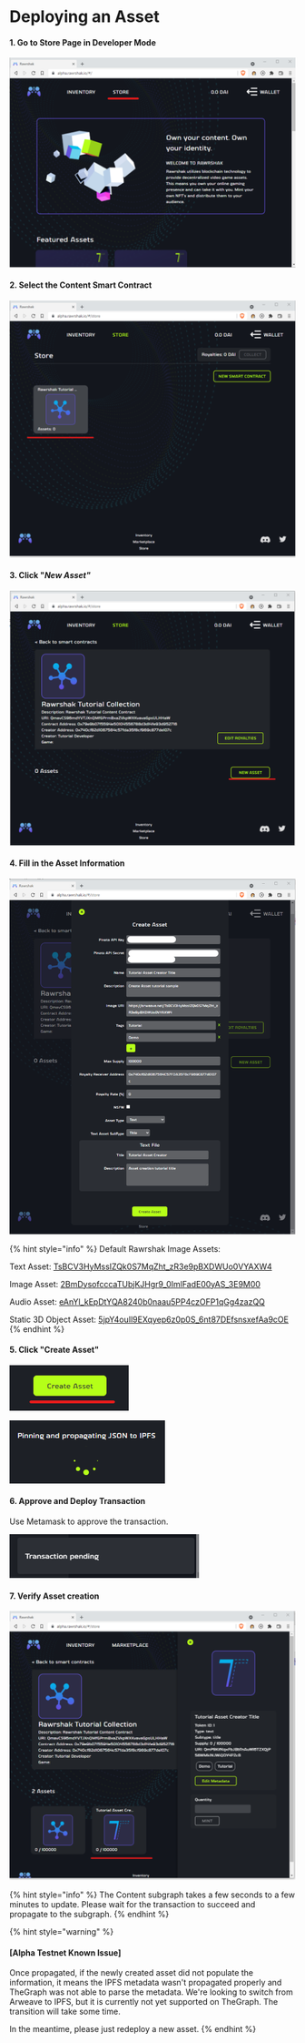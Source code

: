 # Deploying an Asset

#### 1. Go to Store Page in Developer Mode

![Click the Store Page](<../../.gitbook/assets/image (25) (1) (1).png>)

#### 2. Select the Content Smart Contract

![Select the Content collection to deploy the asset in](<../../.gitbook/assets/image (20) (1).png>)

#### 3. Click "_New Asset"_

![Click New Asset to create a new asset NFT](<../../.gitbook/assets/image (15) (1).png>)

#### 4. Fill in the Asset Information

![Fill in Asset Information](<../../.gitbook/assets/image (11) (1).png>)

{% hint style="info" %}
Default Rawrshak Image Assets:

Text Asset: [TsBCV3HyMssIZQk0S7MqZht\_zR3e9pBXDWUo0VYAXW4](https://j3aeev3r6izmwcdfbe2exmzkmynx7ti5333javynmuuncvqalvxa.arweave.net/TsBCV3HyMssIZQk0S7MqZht\_zR3e9pBXDWUo0VYAXW4)

Image Asset: [2BmDysofcccaTUbjKJHgr9\_0ImlFadE00yAS\_3E9M00](https://3amyhswkd5y4ogsni3rsrepav7p7iitjivu5cngteajp64j5gngq.arweave.net/2BmDysofcccaTUbjKJHgr9\_0ImlFadE00yAS\_3E9M00)

Audio Asset: [eAnYl\_kEpDtYQA8240b0naau5PP4czOFP1qGg4zazQQ](https://pae5rf7zassdwwcab43ogrxutwtk5zht7bzthbj7lkdihdg2zuca.arweave.net/eAnYl\_kEpDtYQA8240b0naau5PP4czOFP1qGg4zazQQ)

Static 3D Object Asset: [5jpY4ouIl9EXqyep6z0p0S\_6nt87DEfsnsxefAa9cOE](https://4y5fryulrcl5cf5le6u6wpjj2ex7vhw7hmgep3e6zrphybv5odqq.arweave.net/5jpY4ouIl9EXqyep6z0p0S\_6nt87DEfsnsxefAa9cOE)
{% endhint %}

#### 5. Click "Create Asset"

![Click Create Asset](<../../.gitbook/assets/image (9) (1).png>)

![PMetadata json file is propagating for the Subgraph](<../../.gitbook/assets/image (14) (1).png>)

#### 6. Approve and Deploy Transaction

Use Metamask to approve the transaction.&#x20;

![Approve Deployment transaction](<../../.gitbook/assets/image (24) (1).png>)

#### 7. Verify Asset creation

![Verify Asset was created correctly](<../../.gitbook/assets/image (10) (1).png>)

{% hint style="info" %}
The Content subgraph takes a few seconds to a few minutes to update. Please wait for the transaction to succeed and propagate to the subgraph.
{% endhint %}

{% hint style="warning" %}
#### \[Alpha Testnet Known Issue]

Once propagated, if the newly created asset did not populate the information, it means the IPFS metadata wasn't propagated properly and TheGraph was not able to parse the metadata. We're looking to switch from Arweave to IPFS, but it is currently not yet supported on TheGraph. The transition will take some time.

In the meantime, please just redeploy a new asset.&#x20;
{% endhint %}
